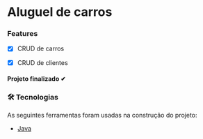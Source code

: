 # Aluguel de carros

### Features 
- [x] CRUD de carros
- [x] CRUD de clientes


<h4  align="left">
Projeto finalizado ✔
</h4>

### 🛠 Tecnologias<a id="tecnologias"></a>
 As seguintes ferramentas foram usadas na construção do projeto:
 
  - [Java](https://www.java.com/pt-BR/) 
 
  

